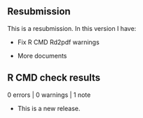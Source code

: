 ## Resubmission
This is a resubmission. In this version I have:

 * Fix R CMD Rd2pdf warnings

 * More documents


## R CMD check results

0 errors | 0 warnings | 1 note

* This is a new release.

